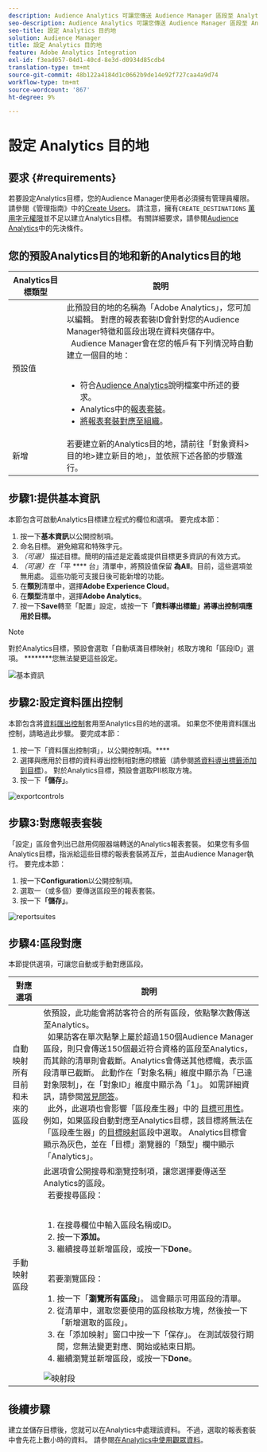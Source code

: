 ```yaml
---
description: Audience Analytics 可讓您傳送 Audience Manager 區段至 Analytics。若要使用此功能，您可以在 Audience Manager 中建立 Analytics 目的地並將區段對應至該目的地。
seo-description: Audience Analytics 可讓您傳送 Audience Manager 區段至 Analytics。若要使用此功能，您可以在 Audience Manager 中建立 Analytics 目的地並將區段對應至該目的地。
seo-title: 設定 Analytics 目的地
solution: Audience Manager
title: 設定 Analytics 目的地
feature: Adobe Analytics Integration
exl-id: f3ead057-04d1-40cd-8e3d-d0934d85cdb4
translation-type: tm+mt
source-git-commit: 48b122a4184d1c0662b9de14e92f727caa4a9d74
workflow-type: tm+mt
source-wordcount: '867'
ht-degree: 9%

---
```


# 設定 Analytics 目的地

## 要求 {#requirements}

若要設定Analytics目標，您的Audience Manager使用者必須擁有管理員權限。 請參閱《管理指南》中的[Create Users](/help/using/features/administration/administration-overview.md#create-users)。 請注意，擁有`CREATE_DESTINATIONS` [萬用字元權限](/help/using/features/administration/administration-overview.md#wild-card-permissions)並不足以建立Analytics目標。
有關詳細要求，請參閱[Audience Analytics](https://docs.adobe.com/content/help/en/analytics/integration/audience-analytics/mc-audiences-aam.html)中的先決條件。

## 您的預設Analytics目的地和新的Analytics目的地

| Analytics目標類型 | 說明 |
|---|---|
| 預設值 | 此預設目的地的名稱為「Adobe Analytics」，您可加以編輯。 對應的報表套裝ID會針對您的Audience Manager特徵和區段出現在資料夾儲存中。 <br>  Audience Manager會在您的帳戶有下列情況時自動建立一個目的地：  <br>  <ul><li>符合[Audience Analytics](https://docs.adobe.com/content/help/en/analytics/integration/audience-analytics/mc-audiences-aam.html)說明檔案中所述的要求。</li><li>Analytics中的[報表套裝](https://docs.adobe.com/content/help/en/analytics/admin/manage-report-suites/report-suites-admin.html)。</li><li>[將報表套裝對應至組織](https://docs.adobe.com/content/help/en/core-services/interface/about-core-services/report-suite-mapping.html)。</li></ul> |
| 新增 | 若要建立新的Analytics目的地，請前往「對象資料>目的地>建立新目的地」，並依照下述各節的步驟進行。 |

## 步驟1:提供基本資訊

本節包含可啟動Analytics目標建立程式的欄位和選項。 要完成本節：

1. 按一下&#x200B;**基本資訊**&#x200B;以公開控制項。
2. 命名目標。 避免縮寫和特殊字元。
3. *（可選）* 描述目標。簡明的描述是定義或提供目標更多資訊的有效方式。
4. *（可選）在* 「平 **** 台」清單中，將預設值保留 **為All**。目前，這些選項並無用處。 這些功能可支援日後可能新增的功能。
5. 在&#x200B;**類別**&#x200B;清單中，選擇&#x200B;**Adobe Experience Cloud**。
6. 在&#x200B;**類型**&#x200B;清單中，選擇&#x200B;**Adobe Analytics**。
7. 按一下&#x200B;**Save**&#x200B;轉至「配置」設定，或按一下&#x200B;**「資料導出標籤」將導出控制項應用於目標。**

>[!NOTE]
>
>對於Analytics目標，預設會選取「自動填滿目標映射」核取方塊和「區段ID」選項。 ********&#x200B;您無法變更這些設定。

![基本資訊](assets/basicinformation.png)

## 步驟2:設定資料匯出控制

本節包含將[資料匯出控制](/help/using/features/data-export-controls.md)套用至Analytics目的地的選項。 如果您不使用資料匯出控制，請略過此步驟。 要完成本節：

1. 按一下「資料匯出控制項」，以公開控制項。****
1. 選擇與應用於目標的資料導出控制相對應的標籤（請參閱[將資料導出標籤添加到目標](/help/using/features/destinations/add-data-export-labels.md)）。 對於Analytics目標，預設會選取PII核取方塊。
1. 按一下&#x200B;**「儲存」**。

![exportcontrols](assets/exportControls.png)

## 步驟3:對應報表套裝

「設定」區段會列出已啟用伺服器端轉送的Analytics報表套裝。 如果您有多個Analytics目標，指派給這些目標的報表套裝將互斥，並由Audience Manager執行。 要完成本節：

1. 按一下&#x200B;**Configuration**&#x200B;以公開控制項。
1. 選取一（或多個）要傳送區段至的報表套裝。
1. 按一下&#x200B;**「儲存」**。

![reportsuites](assets/reportSuites.png)

## 步驟4:區段對應

本節提供選項，可讓您自動或手動對應區段。

| 對應選項 | 說明 |
|---|---|
| 自動映射所有目前和未來的區段 | 依預設，此功能會將訪客符合的所有區段，依點擊次數傳送至Analytics。 <br>  如果訪客在單次點擊上屬於超過150個Audience Manager區段，則只會傳送150個最近符合資格的區段至Analytics，而其餘的清單則會截斷。Analytics會傳送其他標幟，表示區段清單已截斷。 此動作在「對象名稱」維度中顯示為「已達對象限制」，在「對象ID」維度中顯示為「1」。 如需詳細資訊，請參閱[常見問答](https://docs.adobe.com/content/help/en/analytics/integration/audience-analytics/audience-analytics-workflow/mc-audiences-faqs.html)。 <br>  此外，此選項也會影響「區段產生器」中的 [目標可用性](/help/using/features/segments/segment-builder.md)。例如，如果區段自動對應至Analytics目標，該目標將無法在「區段產生器」的[目標映射](/help/using/features/segments/segment-builder.md#segment-builder-controls-destinations)區段中選取。 Analytics目標會顯示為灰色，並在「目標」瀏覽器的「類型」欄中顯示「Analytics」。 |
| 手動映射區段 | 此選項會公開搜尋和瀏覽控制項，讓您選擇要傳送至Analytics的區段。 <br>  若要搜尋區段：  <br>  <ol><li>在搜尋欄位中輸入區段名稱或ID。</li><li>按一下<b>添加。</b></li><li>繼續搜尋並新增區段，或按一下<b>Done</b>。</li></ol><br>  若要瀏覽區段： <ol><li>按一下「<b>瀏覽所有區段</b>」。 這會顯示可用區段的清單。</li><li>從清單中，選取您要使用的區段核取方塊，然後按一下「新增選取的區段」。<b></b></li><li>在「添加映射」窗口中按一下「保存」。 <b></b>在測試版發行期間，您無法變更對應、開始或結束日期。</li><li>繼續瀏覽並新增區段，或按一下<b>Done</b>。</li></ol> ![映射段](assets/mapSegments.png) |

## 後續步驟

建立並儲存目標後，您就可以在Analytics中處理該資料。 不過，選取的報表套裝中會先花上數小時的資料。 請參閱[在Analytics中使用觀眾資料](https://docs.adobe.com/content/help/en/analytics/integration/audience-analytics/audience-analytics-workflow/use-audience-data-analytics.html)。
